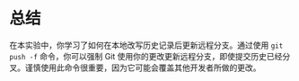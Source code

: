 # 总结

在本实验中，你学习了如何在本地改写历史记录后更新远程分支。通过使用 `git push -f` 命令，你可以强制 Git 使用你的更改更新远程分支，即使提交历史已经分叉。谨慎使用此命令很重要，因为它可能会覆盖其他开发者所做的更改。
